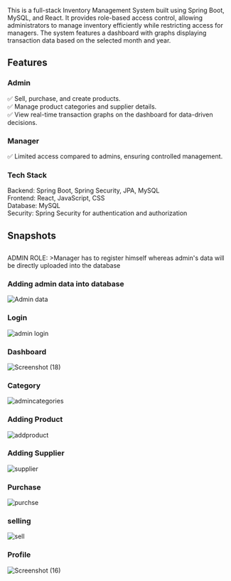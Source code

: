 This is a full-stack Inventory Management System built using Spring Boot, MySQL, and React. It provides role-based access control, allowing administrators to manage inventory efficiently while restricting access for managers. The system features a dashboard with graphs displaying transaction data based on the selected month and year.<br>
<h2>Features</h2>
<h3>Admin</h3>
✅ Sell, purchase, and create products.<br>
✅ Manage product categories and supplier details.<br>
✅ View real-time transaction graphs on the dashboard for data-driven decisions.<br>

<h3> Manager</h3>
✅ Limited access compared to admins, ensuring controlled management.<br>


<h3>Tech Stack</h3>
Backend: Spring Boot, Spring Security, JPA, MySQL<br>
Frontend: React, JavaScript, CSS<br>
Database: MySQL<br>
Security: Spring Security for authentication and authorization<br>

<h2>Snapshots</h2>
<h2></h2>ADMIN ROLE: </h2>
>Manager has to register himself whereas admin's data will be directly uploaded into the database<BR>
<h3>Adding admin data into database</h3>

![Admin data](https://github.com/user-attachments/assets/c6351a02-12a1-4066-81fa-18a6084a6890)



<h3>Login</h3>


![admin login](https://github.com/user-attachments/assets/73eb4a19-b53e-42ab-b0b1-00c6472aa383)



<h3>Dashboard</h3>

![Screenshot (18)](https://github.com/user-attachments/assets/2dfc2115-a300-4a9c-841e-f5e9d28a431d)



<h3>Category</h3>

![admincategories](https://github.com/user-attachments/assets/694f0fd6-15ef-4f84-a4af-ec7fa3e4881d)


<h3>Adding Product</h3>


![addproduct](https://github.com/user-attachments/assets/0fb42d77-c9c6-48f7-97bd-a9ce78f87fab)


<h3>Adding Supplier</h3>

![supplier](https://github.com/user-attachments/assets/6f9cfa6f-2a51-42a8-b5d6-4cc151a0fc83)


<h3>Purchase</h3>


![purchse](https://github.com/user-attachments/assets/9477eb5b-9b7c-4d1a-b27f-fc24b36b08a7)


<h3>selling</h3>

![sell](https://github.com/user-attachments/assets/f7923c69-85e9-4a06-b70c-beed3c4e0de3)



<h3>Profile</h3>

![Screenshot (16)](https://github.com/user-attachments/assets/bf4f6516-9a14-4952-a4a0-6ba7f13371df)

